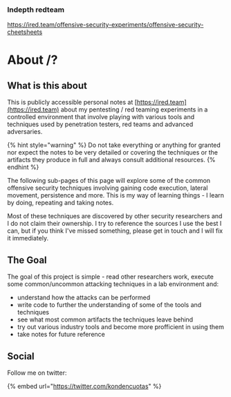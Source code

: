### Indepth redteam
https://ired.team/offensive-security-experiments/offensive-security-cheetsheets

# About /?

## What is this about

This is publicly accessible personal notes at [https://ired.team](https://ired.team) about my pentesting / red teaming experiments in a controlled environment that involve playing with various tools and techniques used by penetration testers,  red teams and advanced adversaries.

{% hint style="warning" %}
Do not take everything or anything for granted nor expect the notes to be very detailed or covering the techniques or the artifacts they produce in full and always consult additional resources.
{% endhint %}

The following sub-pages of this page will explore some of the common offensive security techniques involving gaining code execution, lateral movement, persistence and more. This is my way of learning things - I learn by doing, repeating and taking notes.

Most of these techniques are discovered by other security researchers and I do not claim their ownership. I try to reference the sources I use the best I can, but if you think I've missed something, please get in touch and I will fix it immediately.

## The Goal

The goal of this project is simple - read other researchers work, execute some common/uncommon attacking techniques in a lab environment and:

* understand how the attacks can be performed
* write code to further the understanding of some of the tools and techniques
* see what most common artifacts the techniques leave behind
* try out various industry tools and become more profficient in using them
* take notes for future reference

## Social

Follow me on twitter:

{% embed url="https://twitter.com/kondencuotas" %}

